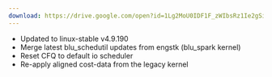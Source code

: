 ```yaml
---
download: https://drive.google.com/open?id=1Lg2MoU0IDF1F_zWIbsRz1Ie2gSiTfWi_
---
```

- Updated to linux-stable v4.9.190
- Merge latest blu_schedutil updates from engstk (blu_spark kernel)
- Reset CFQ to default io scheduler
- Re-apply aligned cost-data from the legacy kernel
